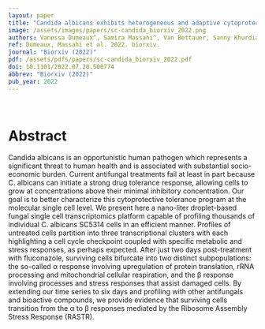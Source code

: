 ```yaml
---
layout: paper
title: "Candida albicans exhibits heterogeneous and adaptive cytoprotective responses to anti-fungal compounds"
image: /assets/images/papers/sc-candida_biorxiv_2022.png
authors: Vanessa Dumeaux^, Samira Massahi^, Van Bettauer, Sanny Khurdia, Anna Carolina Borges Pereira Costa, Raha Parvizi Omran, Shawn Simpson, Jinglin Lucy Xie, Malcolm Whiteway, Judith Berman, Michael T Hallett.
ref: Dumeaux, Massahi et al. 2022. biorxiv.
journal: "Biorxiv (2022)"
pdf: /assets/pdfs/papers/sc-candida_biorxiv_2022.pdf
doi: 10.1101/2022.07.20.500774
abbrev: "Biorxiv (2022)"
pub_year: 2022
---
```


<br />
<div data-badge-popover="right" data-badge-type="donut" data-hide-no-mentions="true" class="altmetric-embed"></div>

# Abstract
Candida albicans is an opportunistic human pathogen which represents a significant threat to human health and is associated with substantial socio-economic burden. Current antifungal treatments fail at least in part because C. albicans can initiate a strong drug tolerance response, allowing cells to grow at concentrations above their minimal inhibitory concentration. Our goal is to better characterize this cytoprotective tolerance program at the molecular single cell level. We present here a nano-liter droplet-based fungal single cell transcriptomics platform capable of profiling thousands of individual C. albicans SC5314 cells in an efficient manner. Profiles of untreated cells partition into three transcriptional clusters with each highlighting a cell cycle checkpoint coupled with specific metabolic and stress responses, as perhaps expected. After just two days post-treatment with fluconazole, surviving cells bifurcate into two distinct subpopulations: the so-called α response involving upregulation of protein translation, rRNA processing and mitochondrial cellular respiration, and the β response involving processes and stress responses that assist damaged cells. By extending our time series to six days and profiling with other antifungals and bioactive compounds, we provide evidence that surviving cells transition from the α to β responses mediated by the Ribosome Assembly Stress Response (RASTR).
